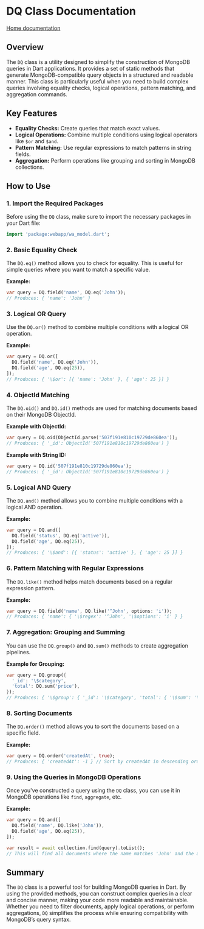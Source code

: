 # DQ Class Documentation
[Home documentation](docs/README.md)

## Overview

The `DQ` class is a utility designed to simplify the construction of MongoDB queries in Dart applications. It provides a set of static methods that generate MongoDB-compatible query objects in a structured and readable manner. This class is particularly useful when you need to build complex queries involving equality checks, logical operations, pattern matching, and aggregation commands.

## Key Features

- **Equality Checks:** Create queries that match exact values.
- **Logical Operations:** Combine multiple conditions using logical operators like `$or` and `$and`.
- **Pattern Matching:** Use regular expressions to match patterns in string fields.
- **Aggregation:** Perform operations like grouping and sorting in MongoDB collections.

## How to Use

### 1. Import the Required Packages

Before using the `DQ` class, make sure to import the necessary packages in your Dart file:

```dart
import 'package:webapp/wa_model.dart';
```

### 2. Basic Equality Check

The `DQ.eq()` method allows you to check for equality. This is useful for simple queries where you want to match a specific value.

**Example:**
```dart
var query = DQ.field('name', DQ.eq('John'));
// Produces: { 'name': 'John' }
```

### 3. Logical OR Query

Use the `DQ.or()` method to combine multiple conditions with a logical OR operation.

**Example:**
```dart
var query = DQ.or([
  DQ.field('name', DQ.eq('John')),
  DQ.field('age', DQ.eq(25)),
]);
// Produces: { '\$or': [{ 'name': 'John' }, { 'age': 25 }] }
```

### 4. ObjectId Matching

The `DQ.oid()` and `DQ.id()` methods are used for matching documents based on their MongoDB ObjectId.

**Example with ObjectId:**
```dart
var query = DQ.oid(ObjectId.parse('507f191e810c19729de860ea'));
// Produces: { '_id': ObjectId('507f191e810c19729de860ea') }
```

**Example with String ID:**
```dart
var query = DQ.id('507f191e810c19729de860ea');
// Produces: { '_id': ObjectId('507f191e810c19729de860ea') }
```

### 5. Logical AND Query

The `DQ.and()` method allows you to combine multiple conditions with a logical AND operation.

**Example:**
```dart
var query = DQ.and([
  DQ.field('status', DQ.eq('active')),
  DQ.field('age', DQ.eq(25)),
]);
// Produces: { '\$and': [{ 'status': 'active' }, { 'age': 25 }] }
```

### 6. Pattern Matching with Regular Expressions

The `DQ.like()` method helps match documents based on a regular expression pattern.

**Example:**
```dart
var query = DQ.field('name', DQ.like('^John', options: 'i'));
// Produces: { 'name': { '\$regex': '^John', '\$options': 'i' } }
```

### 7. Aggregation: Grouping and Summing

You can use the `DQ.group()` and `DQ.sum()` methods to create aggregation pipelines.

**Example for Grouping:**
```dart
var query = DQ.group({
  '_id': '\$category',
  'total': DQ.sum('price'),
});
// Produces: { '\$group': { '_id': '\$category', 'total': { '\$sum': '\$price' } } }
```

### 8. Sorting Documents

The `DQ.order()` method allows you to sort the documents based on a specific field.

**Example:**
```dart
var query = DQ.order('createdAt', true);
// Produces: { 'createdAt': -1 } // Sort by createdAt in descending order
```

### 9. Using the Queries in MongoDB Operations

Once you've constructed a query using the `DQ` class, you can use it in MongoDB operations like `find`, `aggregate`, etc.

**Example:**
```dart
var query = DQ.and([
  DQ.field('name', DQ.like('John')),
  DQ.field('age', DQ.eq(25)),
]);

var result = await collection.find(query).toList();
// This will find all documents where the name matches 'John' and the age is 25.
```

## Summary

The `DQ` class is a powerful tool for building MongoDB queries in Dart. By using the provided methods, you can construct complex queries in a clear and concise manner, making your code more readable and maintainable. Whether you need to filter documents, apply logical operations, or perform aggregations, `DQ` simplifies the process while ensuring compatibility with MongoDB’s query syntax.